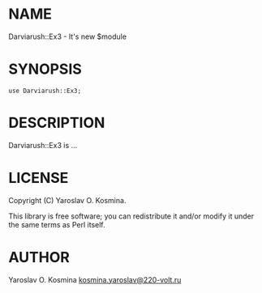 # NAME

Darviarush::Ex3 - It's new $module

# SYNOPSIS

    use Darviarush::Ex3;

# DESCRIPTION

Darviarush::Ex3 is ...

# LICENSE

Copyright (C) Yaroslav O. Kosmina.

This library is free software; you can redistribute it and/or modify
it under the same terms as Perl itself.

# AUTHOR

Yaroslav O. Kosmina <kosmina.yaroslav@220-volt.ru>
